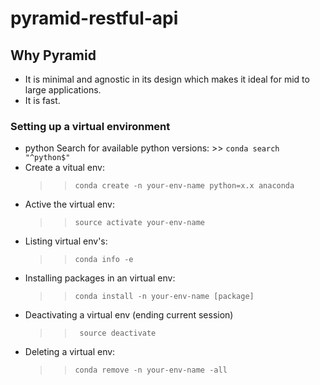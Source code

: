 # pyramid-restful-api

## Why Pyramid
- It is minimal and agnostic in its design which makes it
  ideal for mid to large applications.
- It is fast.

### Setting up a virtual environment 
- python Search for available python versions: 
        >> ```conda search "^python$" ```
- Create a vitual env:
    >> ```conda create -n your-env-name python=x.x anaconda```
- Active the virtual env:
    >> ```source activate your-env-name```
- Listing virtual env's:
    >> ```conda info -e```
- Installing packages in an virtual env:
    >> ```conda install -n your-env-name [package]``` 
- Deactivating a virtual env (ending current session)
    >> ``` source deactivate```
- Deleting a virtual env:
    >> ```conda remove -n your-env-name -all```
